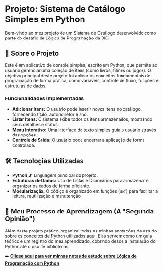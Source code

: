 # Projeto: Sistema de Catálogo Simples em Python

Bem-vindo ao meu projeto de um Sistema de Catálogo desenvolvido como parte do desafio de Lógica de Programação da DIO.

## 🚀 Sobre o Projeto

Este é um aplicativo de console simples, escrito em Python, que permite ao usuário gerenciar uma coleção de itens (como livros, filmes ou jogos). O objetivo principal deste projeto foi aplicar os conceitos fundamentais de programação de forma prática, como variáveis, controle de fluxo, funções e estruturas de dados.

### Funcionalidades Implementadas

* **Adicionar Itens:** O usuário pode inserir novos itens no catálogo, fornecendo título, autor/diretor e ano.
* **Listar Itens:** O sistema exibe todos os itens armazenados, mostrando seus detalhes e status.
* **Menu Interativo:** Uma interface de texto simples guia o usuário através das opções.
* **Controle de Saída:** O usuário pode encerrar a aplicação de forma controlada.

## 🛠️ Tecnologias Utilizadas

* **Python 3:** Linguagem principal do projeto.
* **Estruturas de Dados:** Uso de Listas e Dicionários para armazenar e organizar os dados de forma eficiente.
* **Modularização:** O código é organizado em funções (`def`) para facilitar a leitura, reutilização e manutenção.

## 🧠 Meu Processo de Aprendizagem (A "Segunda Opinião")

Além deste projeto prático, organizei todas as minhas anotações de estudo sobre os conceitos de Python utilizados aqui. Elas servem como um guia teórico e um registro do meu aprendizado, cobrindo desde a instalação do Python até o uso de bibliotecas.

➡️ **[Clique aqui para ver minhas notas de estudo sobre Lógica de Programação com Python](./notas_de_estudo/README)**
